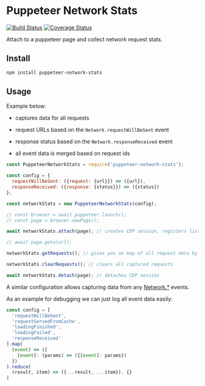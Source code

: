 <!-- markdownlint-disable MD026 -->

# Puppeteer Network Stats

[![Build Status](https://travis-ci.org/csabapalfi/puppeteer-network-stats.svg?branch=master)](https://travis-ci.org/csabapalfi/puppeteer-network-stats/)
[![Coverage Status](https://coveralls.io/repos/github/csabapalfi/puppeteer-network-stats/badge.svg)](https://coveralls.io/github/csabapalfi/puppeteer-network-stats)

Attach to a puppeteer page and collect network request stats.

## Install

```sh
npm install puppeteer-network-stats
```

## Usage

Example below:

* captures data for all requests

* request URLs based on the `Network.requestWillBeSent` event

* response status based on the `Network.responseReceived` event

* all event data is merged based on request ids

```js
const PuppeteerNetworkStats = require('puppeteer-network-stats');

const config = {
  requestWillBeSent: ({request: {url}}) => ({url}),
  responseReceived: ({response: {status}}) => ({status})
};

const networkStats = new PuppeteerNetworkStats(config);

// const browser = await puppeteer.launch();
// const page = browser.newPage();

await networkStats.attach(page); // creates CDP session, registers listeners

// await page.goto(url);

networkStats.getRequests(); // gives you an map of all request data by id

networkStats.clearRequests(); // clears all captured requests

await networkStats.detach(page); // detaches CDP session
```

A similar configuration allows capturing data from any [Network.*](https://chromedevtools.github.io/devtools-protocol/tot/Network#event-dataReceived) events.

As an example for debugging we can just log all event data easily:

```js
const config = [
  'requestWillBeSent',
  'requestServedFromCache',
  'loadingFinished',
  'loadingFailed',
  'responseReceived'
].map(
  (event) => ({
    [event]: (params) => ({[event]: params})
  })
).reduce(
  (result, item) => ({...result, ...item}), {}
)
```